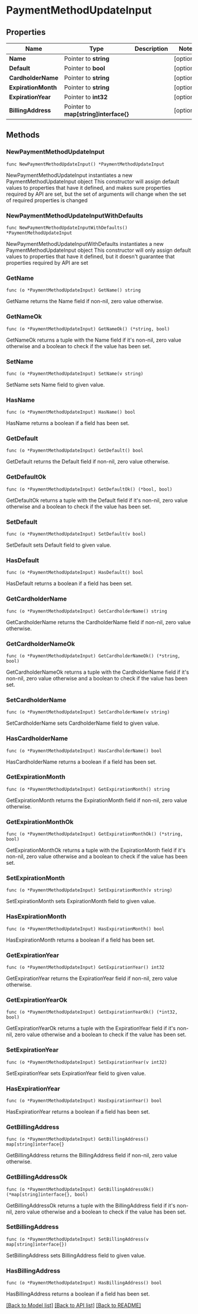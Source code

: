 # PaymentMethodUpdateInput

## Properties

Name | Type | Description | Notes
------------ | ------------- | ------------- | -------------
**Name** | Pointer to **string** |  | [optional] 
**Default** | Pointer to **bool** |  | [optional] 
**CardholderName** | Pointer to **string** |  | [optional] 
**ExpirationMonth** | Pointer to **string** |  | [optional] 
**ExpirationYear** | Pointer to **int32** |  | [optional] 
**BillingAddress** | Pointer to **map[string]interface{}** |  | [optional] 

## Methods

### NewPaymentMethodUpdateInput

`func NewPaymentMethodUpdateInput() *PaymentMethodUpdateInput`

NewPaymentMethodUpdateInput instantiates a new PaymentMethodUpdateInput object
This constructor will assign default values to properties that have it defined,
and makes sure properties required by API are set, but the set of arguments
will change when the set of required properties is changed

### NewPaymentMethodUpdateInputWithDefaults

`func NewPaymentMethodUpdateInputWithDefaults() *PaymentMethodUpdateInput`

NewPaymentMethodUpdateInputWithDefaults instantiates a new PaymentMethodUpdateInput object
This constructor will only assign default values to properties that have it defined,
but it doesn't guarantee that properties required by API are set

### GetName

`func (o *PaymentMethodUpdateInput) GetName() string`

GetName returns the Name field if non-nil, zero value otherwise.

### GetNameOk

`func (o *PaymentMethodUpdateInput) GetNameOk() (*string, bool)`

GetNameOk returns a tuple with the Name field if it's non-nil, zero value otherwise
and a boolean to check if the value has been set.

### SetName

`func (o *PaymentMethodUpdateInput) SetName(v string)`

SetName sets Name field to given value.

### HasName

`func (o *PaymentMethodUpdateInput) HasName() bool`

HasName returns a boolean if a field has been set.

### GetDefault

`func (o *PaymentMethodUpdateInput) GetDefault() bool`

GetDefault returns the Default field if non-nil, zero value otherwise.

### GetDefaultOk

`func (o *PaymentMethodUpdateInput) GetDefaultOk() (*bool, bool)`

GetDefaultOk returns a tuple with the Default field if it's non-nil, zero value otherwise
and a boolean to check if the value has been set.

### SetDefault

`func (o *PaymentMethodUpdateInput) SetDefault(v bool)`

SetDefault sets Default field to given value.

### HasDefault

`func (o *PaymentMethodUpdateInput) HasDefault() bool`

HasDefault returns a boolean if a field has been set.

### GetCardholderName

`func (o *PaymentMethodUpdateInput) GetCardholderName() string`

GetCardholderName returns the CardholderName field if non-nil, zero value otherwise.

### GetCardholderNameOk

`func (o *PaymentMethodUpdateInput) GetCardholderNameOk() (*string, bool)`

GetCardholderNameOk returns a tuple with the CardholderName field if it's non-nil, zero value otherwise
and a boolean to check if the value has been set.

### SetCardholderName

`func (o *PaymentMethodUpdateInput) SetCardholderName(v string)`

SetCardholderName sets CardholderName field to given value.

### HasCardholderName

`func (o *PaymentMethodUpdateInput) HasCardholderName() bool`

HasCardholderName returns a boolean if a field has been set.

### GetExpirationMonth

`func (o *PaymentMethodUpdateInput) GetExpirationMonth() string`

GetExpirationMonth returns the ExpirationMonth field if non-nil, zero value otherwise.

### GetExpirationMonthOk

`func (o *PaymentMethodUpdateInput) GetExpirationMonthOk() (*string, bool)`

GetExpirationMonthOk returns a tuple with the ExpirationMonth field if it's non-nil, zero value otherwise
and a boolean to check if the value has been set.

### SetExpirationMonth

`func (o *PaymentMethodUpdateInput) SetExpirationMonth(v string)`

SetExpirationMonth sets ExpirationMonth field to given value.

### HasExpirationMonth

`func (o *PaymentMethodUpdateInput) HasExpirationMonth() bool`

HasExpirationMonth returns a boolean if a field has been set.

### GetExpirationYear

`func (o *PaymentMethodUpdateInput) GetExpirationYear() int32`

GetExpirationYear returns the ExpirationYear field if non-nil, zero value otherwise.

### GetExpirationYearOk

`func (o *PaymentMethodUpdateInput) GetExpirationYearOk() (*int32, bool)`

GetExpirationYearOk returns a tuple with the ExpirationYear field if it's non-nil, zero value otherwise
and a boolean to check if the value has been set.

### SetExpirationYear

`func (o *PaymentMethodUpdateInput) SetExpirationYear(v int32)`

SetExpirationYear sets ExpirationYear field to given value.

### HasExpirationYear

`func (o *PaymentMethodUpdateInput) HasExpirationYear() bool`

HasExpirationYear returns a boolean if a field has been set.

### GetBillingAddress

`func (o *PaymentMethodUpdateInput) GetBillingAddress() map[string]interface{}`

GetBillingAddress returns the BillingAddress field if non-nil, zero value otherwise.

### GetBillingAddressOk

`func (o *PaymentMethodUpdateInput) GetBillingAddressOk() (*map[string]interface{}, bool)`

GetBillingAddressOk returns a tuple with the BillingAddress field if it's non-nil, zero value otherwise
and a boolean to check if the value has been set.

### SetBillingAddress

`func (o *PaymentMethodUpdateInput) SetBillingAddress(v map[string]interface{})`

SetBillingAddress sets BillingAddress field to given value.

### HasBillingAddress

`func (o *PaymentMethodUpdateInput) HasBillingAddress() bool`

HasBillingAddress returns a boolean if a field has been set.


[[Back to Model list]](../README.md#documentation-for-models) [[Back to API list]](../README.md#documentation-for-api-endpoints) [[Back to README]](../README.md)


